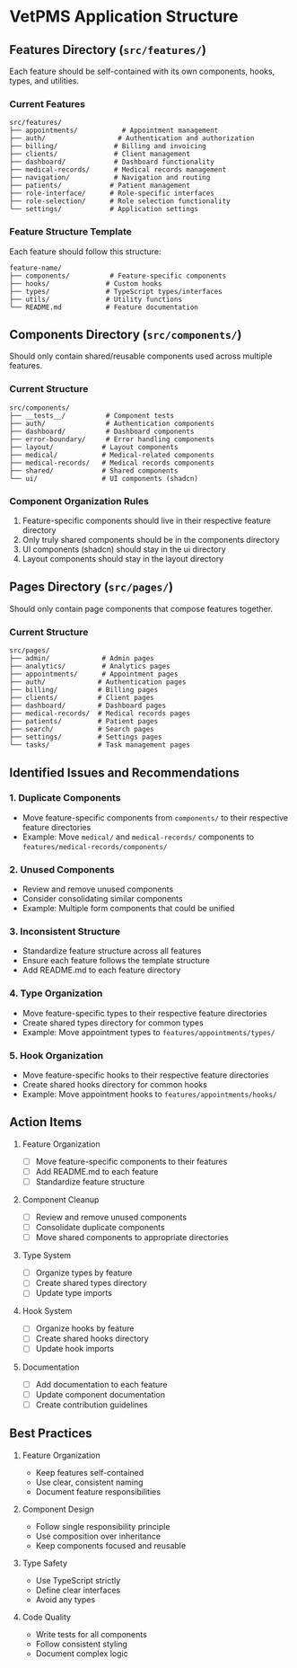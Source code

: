 # VetPMS Application Structure

## Features Directory (`src/features/`)

Each feature should be self-contained with its own components, hooks, types, and utilities.

### Current Features

```
src/features/
├── appointments/           # Appointment management
├── auth/                  # Authentication and authorization
├── billing/              # Billing and invoicing
├── clients/              # Client management
├── dashboard/            # Dashboard functionality
├── medical-records/      # Medical records management
├── navigation/           # Navigation and routing
├── patients/            # Patient management
├── role-interface/      # Role-specific interfaces
├── role-selection/      # Role selection functionality
└── settings/            # Application settings
```

### Feature Structure Template

Each feature should follow this structure:

```
feature-name/
├── components/          # Feature-specific components
├── hooks/              # Custom hooks
├── types/              # TypeScript types/interfaces
├── utils/              # Utility functions
└── README.md           # Feature documentation
```

## Components Directory (`src/components/`)

Should only contain shared/reusable components used across multiple features.

### Current Structure

```
src/components/
├── __tests__/          # Component tests
├── auth/               # Authentication components
├── dashboard/          # Dashboard components
├── error-boundary/     # Error handling components
├── layout/            # Layout components
├── medical/           # Medical-related components
├── medical-records/   # Medical records components
├── shared/            # Shared components
└── ui/                # UI components (shadcn)
```

### Component Organization Rules

1. Feature-specific components should live in their respective feature directory
2. Only truly shared components should be in the components directory
3. UI components (shadcn) should stay in the ui directory
4. Layout components should stay in the layout directory

## Pages Directory (`src/pages/`)

Should only contain page components that compose features together.

### Current Structure

```
src/pages/
├── admin/             # Admin pages
├── analytics/         # Analytics pages
├── appointments/      # Appointment pages
├── auth/             # Authentication pages
├── billing/          # Billing pages
├── clients/          # Client pages
├── dashboard/        # Dashboard pages
├── medical-records/  # Medical records pages
├── patients/         # Patient pages
├── search/           # Search pages
├── settings/         # Settings pages
└── tasks/            # Task management pages
```

## Identified Issues and Recommendations

### 1. Duplicate Components

- Move feature-specific components from `components/` to their respective feature directories
- Example: Move `medical/` and `medical-records/` components to `features/medical-records/components/`

### 2. Unused Components

- Review and remove unused components
- Consider consolidating similar components
- Example: Multiple form components that could be unified

### 3. Inconsistent Structure

- Standardize feature structure across all features
- Ensure each feature follows the template structure
- Add README.md to each feature directory

### 4. Type Organization

- Move feature-specific types to their respective feature directories
- Create shared types directory for common types
- Example: Move appointment types to `features/appointments/types/`

### 5. Hook Organization

- Move feature-specific hooks to their respective feature directories
- Create shared hooks directory for common hooks
- Example: Move appointment hooks to `features/appointments/hooks/`

## Action Items

1. Feature Organization

   - [ ] Move feature-specific components to their features
   - [ ] Add README.md to each feature
   - [ ] Standardize feature structure

2. Component Cleanup

   - [ ] Review and remove unused components
   - [ ] Consolidate duplicate components
   - [ ] Move shared components to appropriate directories

3. Type System

   - [ ] Organize types by feature
   - [ ] Create shared types directory
   - [ ] Update type imports

4. Hook System

   - [ ] Organize hooks by feature
   - [ ] Create shared hooks directory
   - [ ] Update hook imports

5. Documentation
   - [ ] Add documentation to each feature
   - [ ] Update component documentation
   - [ ] Create contribution guidelines

## Best Practices

1. Feature Organization

   - Keep features self-contained
   - Use clear, consistent naming
   - Document feature responsibilities

2. Component Design

   - Follow single responsibility principle
   - Use composition over inheritance
   - Keep components focused and reusable

3. Type Safety

   - Use TypeScript strictly
   - Define clear interfaces
   - Avoid any types

4. Code Quality
   - Write tests for all components
   - Follow consistent styling
   - Document complex logic
